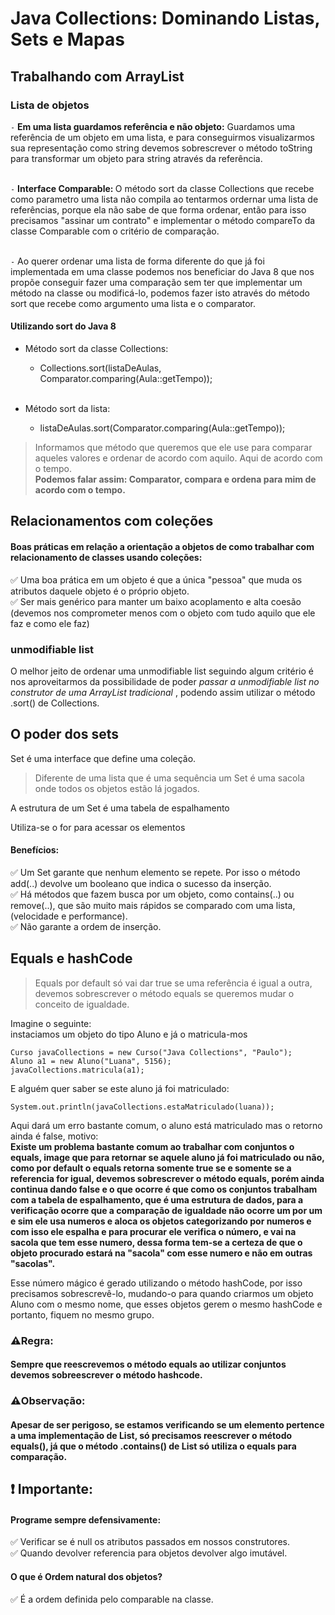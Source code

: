 # Java Collections: Dominando Listas, Sets e Mapas

## Trabalhando com ArrayList

### Lista de objetos
`-` <strong>Em uma lista guardamos referência e não objeto:</strong> Guardamos uma referência de um objeto em uma lista, e para conseguirmos visualizarmos sua representação como string devemos sobrescrever o método toString para transformar um objeto para string através da referência.<br><br>

`-` <strong> Interface Comparable: </strong> O método sort da classe Collections que recebe como parametro uma lista não compila ao tentarmos ordernar uma lista de referências, porque ela não sabe de que forma ordenar, então para isso precisamos "assinar um contrato" e implementar o método compareTo da classe Comparable com o critério de comparação.<br><br>

`-` Ao querer ordenar uma lista de forma diferente do que já foi implementada em uma classe podemos nos beneficiar do Java 8 que nos propõe conseguir fazer uma comparação sem ter que implementar um método na classe ou modificá-lo, podemos fazer isto através do método sort que recebe como argumento uma lista e o comparator.

#### Utilizando sort do Java 8   
     
* Método sort da classe Collections:

  * Collections.sort(listaDeAulas, Comparator.comparing(Aula::getTempo));<br><br>    

* Método sort da lista:

  * listaDeAulas.sort(Comparator.comparing(Aula::getTempo));

> Informamos que método que queremos que ele use para comparar aqueles valores e ordenar de acordo com aquilo. Aqui de acordo com o tempo.<br> <strong>Podemos falar assim: Comparator, compara e ordena para mim de acordo com o tempo.</strong>


## Relacionamentos com coleções
#### Boas práticas em relação a orientação a objetos de como trabalhar com relacionamento de classes usando coleções:
✅ Uma boa prática em um objeto é que a única "pessoa" que muda os atributos daquele objeto é o próprio objeto.<br>
✅ Ser mais genérico para manter um baixo acoplamento e alta coesão (devemos nos comprometer menos com o objeto com tudo aquilo que ele faz e como ele faz)

### unmodifiable list
O melhor jeito de ordenar uma unmodifiable list seguindo algum critério é nos aproveitarmos da possibilidade de poder *passar a unmodifiable list no construtor de uma ArrayList tradicional* , podendo assim utilizar o método .sort() de Collections.

## O poder dos sets
Set é uma interface que define uma coleção.
> Diferente de uma lista que é uma sequência um Set é uma sacola onde todos os objetos estão lá jogados.

A estrutura de um Set é uma tabela de espalhamento

Utiliza-se o for para acessar os elementos

#### Benefícios:
✅ Um Set garante que nenhum elemento se repete. Por isso o método add(..) devolve um booleano que indica o sucesso da inserção.<br>
✅ Há métodos que fazem busca por um objeto, como contains(..) ou remove(..), que são muito mais rápidos se comparado com uma lista, (velocidade e performance).<br>
✅ Não garante a ordem de inserção.

## Equals e hashCode
> Equals por default só vai dar true se uma referência é igual a outra, devemos sobrescrever o método equals se queremos mudar o conceito de igualdade.

Imagine o seguinte:<br>
instaciamos um objeto do tipo Aluno e já o matricula-mos 

`
Curso javaCollections = new Curso("Java Collections", "Paulo");
`<br>
`
Aluno a1 = new Aluno("Luana", 5156);
`<br>
`
javaCollections.matricula(a1);
`<br>

E alguém quer saber se este aluno já foi matriculado:

`
System.out.println(javaCollections.estaMatriculado(luana));
`<br>

Aqui dará um erro bastante comum, o aluno está matriculado mas o retorno ainda é false, motivo:<br>
<strong>
Existe um problema bastante comum ao trabalhar com conjuntos o equals, image que para retornar se aquele aluno já foi matriculado ou não, 
como por default o equals retorna somente true se e somente se a referencia for igual, devemos sobrescrever o método equals, porém ainda continua dando false e o que ocorre é que como os conjuntos trabalham com  a tabela de espalhamento, que é uma estrutura de dados, para a verificação ocorre que  a comparação de igualdade não ocorre um por um e sim ele usa numeros e aloca os objetos categorizando por numeros e com isso ele espalha e para procurar ele verifica o número, e vai na sacola que tem esse numero, dessa forma tem-se a certeza de que o objeto procurado estará na "sacola" com esse numero e não em outras "sacolas".</strong>

Esse número mágico é gerado utilizando o método hashCode, por isso precisamos sobrescrevê-lo, mudando-o para quando criarmos um objeto Aluno com o mesmo nome, que esses objetos gerem o mesmo hashCode e portanto, fiquem no mesmo grupo.


### ⚠️Regra: 
#### Sempre que reescrevemos o método equals ao utilizar conjuntos devemos sobreescrever o método hashcode.

### ⚠️Observação:
#### Apesar de ser perigoso, se estamos verificando se um elemento pertence a uma implementação de List, só precisamos reescrever o método equals(), já que o método .contains() de List só utiliza o equals para comparação.



## ❗ Importante: 
#### Programe sempre defensivamente:

✅ Verificar se é null os atributos passados em nossos construtores.<br>
✅ Quando devolver referencia para objetos devolver algo imutável.

#### O que é Ordem natural dos objetos?
✅ É a ordem definida pelo comparable na classe.

